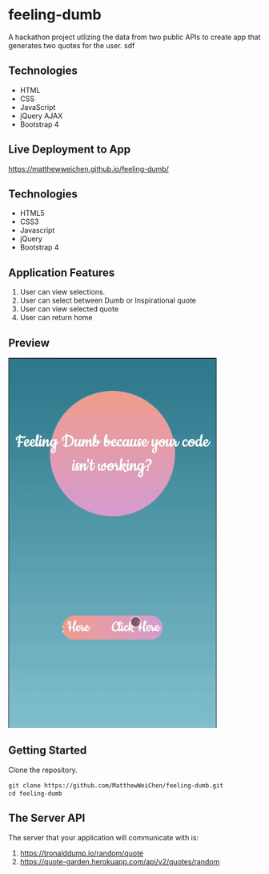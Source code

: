 # feeling-dumb
A hackathon project utlizing the data from two public APIs to create app that generates two quotes for the user. sdf

## Technologies

- HTML
- CSS
- JavaScript
- jQuery AJAX
- Bootstrap 4

## Live Deployment to App

https://matthewweichen.github.io/feeling-dumb/

## Technologies

- HTML5
- CSS3
- Javascript
- jQuery
- Bootstrap 4

## Application Features

1. User can view selections.
2. User can select between Dumb or Inspirational quote
3. User can view selected quote
4. User can return home

## Preview

![](feeling-dumb-gif.gif)


## Getting Started

Clone the repository.

    git clone https://github.com/MatthewWeiChen/feeling-dumb.git
    cd feeling-dumb


## The Server API

The server that your application will communicate with is:

1. https://tronalddump.io/random/quote
2. https://quote-garden.herokuapp.com/api/v2/quotes/random
